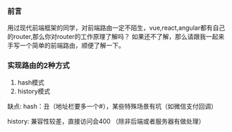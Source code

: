 ### 前言  
用过现代前端框架的同学，对前端路由一定不陌生，vue,react,angular都有自己的router,那么你对router的工作原理了解吗？
如果还不了解，那么请跟我一起来手写一个简单的前端路由，顺便了解一下。

### 实现路由的2种方式
1. hash模式
2. history模式

缺点:
hash：丑（地址栏要多一个#），某些特殊场景有坑（如微信支付回调）  

history: 兼容性较差，直接访问会400 （除非后端或者服务器有做处理）